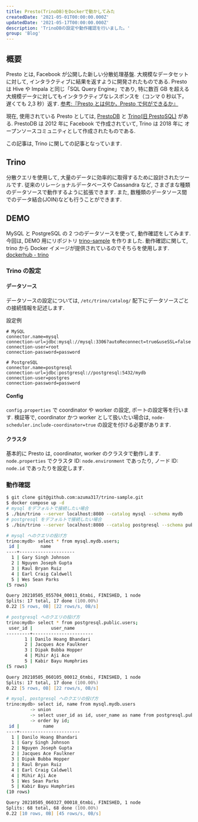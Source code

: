 ```yaml
---
title: Presto(TrinoDB)をDockerで動かしてみた
createdDate: '2021-05-01T00:00:00.000Z'
updatedDate: '2021-05-17T00:00:00.000Z'
description: 'TrinoDBの設定や動作確認を行いました。'
group: 'Blog'
---
```


## 概要

Presto とは, Facebook が公開した新しい分散処理基盤.
大規模なデータセットに対して, インタラクティブに結果を返すように開発されたものである.
Presto は Hive や Impala と同じ「SQL Query Engine」であり, 特に数百 GB を超える大規模データに対してもインタラクティブなレスポンスを（コンマ 0 秒以下，遅くても 2,3 秒）返す.
[参考:『Presto とは何か，Presto で何ができるか』](https://tug.red/entry/2014/07/10/150250/)

現在, 使用されている Presto としては,
[PrestoDB](https://prestodb.io/) と [Trino(旧 PrestoSQL)](https://trino.io/) がある.
PrestoDB は 2012 年に Facebook で作成されていて, Trino は 2018 年に オープンソースコミュニティとして作成されたものである.

この記事は, Trino に関しての記事となっています.

## Trino

分散クエリを使用して, 大量のデータに効率的に取得するために設計されたツールです.
従来のリレーショナルデータベースや Cassandra など, さまざまな種類のデータソースで動作するように拡張できます.
また, 数種類のデータソース間でのデータ結合(JOIN)なども行うことができます.

## DEMO

MySQL と PostgreSQL の 2 つのデータソースを使って, 動作確認をしてみます.
今回は, DEMO 用にリポジトリ [trino-sample](https://github.com/azuma317/trino-sample) を作りました.
動作確認に関して, trino から Docker イメージが提供されているのでそちらを使用します.
[dockerhub - trino](https://hub.docker.com/r/trinodb/trino)

### Trino の設定

#### データソース

データソースの設定については, `/etc/trino/catalog/` 配下にデータソースごとの接続情報を記述します.

設定例

```properties
# MySQL
connector.name=mysql
connection-url=jdbc:mysql://mysql:3306?autoReconnect=true&useSSL=false
connection-user=root
connection-password=password

# PostgreSQL
connector.name=postgresql
connection-url=jdbc:postgresql://postgresql:5432/mydb
connection-user=postgres
connection-password=password
```

#### Config

`config.properties` で coordinator や worker の設定, ポートの設定等を行います.
検証等で, coordinator かつ worker として扱いたい場合は,
`node-scheduler.include-coordinator=true` の設定を付ける必要があります.

#### クラスタ

基本的に Presto は, coordinator, worker のクラスタで動作します.
`node.properties` でクラスタ ID: `node.environment` であったり,
ノード ID: `node.id` であったりを設定します.

### 動作確認

```zsh
$ git clone git@github.com:azuma317/trino-sample.git
$ docker compose up -d
# mysql をデフォルトで接続したい場合
$ ./bin/trino --server localhost:8080 --catalog mysql --schema mydb
# postgresql をデフォルトで接続したい場合
$ ./bin/trino --server localhost:8080 --catalog postgresql --schema public

# mysql へのクエリの投げ方
trino:mydb> select * from mysql.mydb.users;
 id |        name
----+---------------------
  1 | Gary Singh Johnson
  2 | Nguyen Joseph Gupta
  3 | Raul Bryan Ruiz
  4 | Earl Craig Caldwell
  5 | Wes Sean Parks
(5 rows)

Query 20210505_055704_00011_6tmbi, FINISHED, 1 node
Splits: 17 total, 17 done (100.00%)
0.22 [5 rows, 0B] [22 rows/s, 0B/s]

# postgresql へのクエリの投げ方
trino:mydb> select * from postgresql.public.users;
 user_id |       user_name
---------+-----------------------
       1 | Danilo Hoang Bhandari
       2 | Jacques Ace Faulkner
       3 | Dipak Bubba Hopper
       4 | Mihir Aji Ace
       5 | Kabir Bayu Humphries
(5 rows)

Query 20210505_060105_00012_6tmbi, FINISHED, 1 node
Splits: 17 total, 17 done (100.00%)
0.22 [5 rows, 0B] [22 rows/s, 0B/s]

# mysql, postgresql へのクエリの投げ方
trino:mydb> select id, name from mysql.mydb.users
         -> union
         -> select user_id as id, user_name as name from postgresql.public.users
         -> order by id;
 id |         name
----+-----------------------
  1 | Danilo Hoang Bhandari
  1 | Gary Singh Johnson
  2 | Nguyen Joseph Gupta
  2 | Jacques Ace Faulkner
  3 | Dipak Bubba Hopper
  3 | Raul Bryan Ruiz
  4 | Earl Craig Caldwell
  4 | Mihir Aji Ace
  5 | Wes Sean Parks
  5 | Kabir Bayu Humphries
(10 rows)

Query 20210505_060327_00018_6tmbi, FINISHED, 1 node
Splits: 68 total, 68 done (100.00%)
0.22 [10 rows, 0B] [45 rows/s, 0B/s]
```
